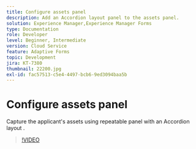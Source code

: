 ```yaml
---
title: Configure assets panel
description: Add an Accordion layout panel to the assets panel.
solution: Experience Manager,Experience Manager Forms
type: Documentation
role: Developer
level: Beginner, Intermediate
version: Cloud Service
feature: Adaptive Forms
topic: Development
jira: KT-7380
thumbnail: 22200.jpg
exl-id: fac57513-c5e4-4497-bcb6-9ed3094baa5b
---
```

# Configure assets panel

Capture the applicant's assets using repeatable panel with an Accordion layout .

>[!VIDEO](https://video.tv.adobe.com/v/336473?quality=12&learn=on)
